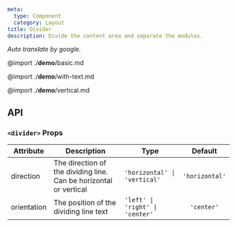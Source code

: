 
```yaml
meta:
  type: Component
  category: Layout
title: Divider
description: Divide the content area and separate the modules.
```

*Auto translate by google.*

@import ./__demo__/basic.md

@import ./__demo__/with-text.md

@import ./__demo__/vertical.md

## API


### `<divider>` Props

|Attribute|Description|Type|Default|
|---|---|---|:---:|
|direction|The direction of the dividing line. Can be horizontal or vertical|`'horizontal' \| 'vertical'`|`'horizontal'`|
|orientation|The position of the dividing line text|`'left' \| 'right' \| 'center'`|`'center'`|


